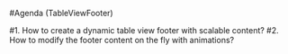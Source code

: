 #Agenda (TableViewFooter)

#1. How to create a dynamic table view footer with scalable content?
#2. How to modify the footer content on the fly with animations?
